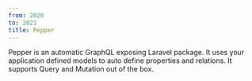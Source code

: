 ```yaml
---
from: 2020
to: 2021
title: Pepper
---
```


Pepper is an automatic GraphQL exposing Laravel package. It uses your application defined models to auto define properties and relations. It supports Query and Mutation out of the box.
